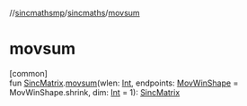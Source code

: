 //[sincmathsmp](../../index.md)/[sincmaths](index.md)/[movsum](movsum.md)

# movsum

[common]\
fun [SincMatrix](-sinc-matrix/index.md).[movsum](movsum.md)(wlen: [Int](https://kotlinlang.org/api/latest/jvm/stdlib/kotlin/-int/index.html), endpoints: [MovWinShape](-mov-win-shape/index.md) = MovWinShape.shrink, dim: [Int](https://kotlinlang.org/api/latest/jvm/stdlib/kotlin/-int/index.html) = 1): [SincMatrix](-sinc-matrix/index.md)
